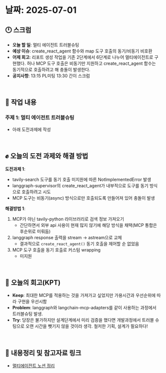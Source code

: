 # 날짜: 2025-07-01

## 🕛 스크럼
- **오늘 할 일**: 멀티 에이전트 트러블슈팅
- **예상 이슈**: create_react_agent 함수와 map 도구 호출의 동기/비동기 비호환
- **어제 회고**: 리포트 생성 작업을 기존 2단계에서 6단계로 나누어 멀티에이전트로 구현했다. 허나 MCP 도구 호출은 비동기만 지원하고 create_react_agent 함수는 동기적으로 호출하려고 해 충돌이 발생한다.
- **공지사항**: 13:15 PL미팅 13:30 간이 스크럼

<br>

## 💼 작업 내용
### 주제 1: 멀티 에이전트 트러블슈팅
- 아래 도전과제에 작성

<br>

## ✊ 오늘의 도전 과제와 해결 방법
**도전과제 1**: 
- tavily-search 도구를 동기 호출 미지원에 따른 NotImplementedError 발생
- langgraph-supervisor의 create_react_agent가 내부적으로 도구를 동기 방식으로 호출하려고 시도
- MCP 도구는 비동기(async) 방식으로만 호출되도록 만들어져 있어 충돌이 발생

**해결방법 1**: 
1. MCP가 아닌 tavily-python 라이브러리로 검색 정보 가져오기
   - 간단하면서 외부 api 사용이 현재 많지 않기에 해당 방식을 채택(MCP 통합은 후순위로 미뤄둠)
2. langgraph response 출력을 stream -> astream으로 교체
   - 결과적으로 `create_react_agent()` 동기 호출을 제어할 순 없었음
3. MCP 도구 호출을 동기 호출로 커스텀 wrapping
   - 미지원

<br>

## 🤔 오늘의 회고(KPT)
- **Keep**: 최대한 MCP를 적용하는 것을 가져가고 싶었지만 가용시간과 우선순위에 따라 구현을 우선시함
- **Problem**: langgraph와 langchain-mcp-adapters를 같이 사용하는 과정에서 트러블슈팅 발생. 
- **Try**: 당장은 불가하지만 설계단계에서 미리 검증을 했다면 개발과정에서 트러블 슈팅으로 오랜 시간을 뺏기지 않을 것이라 생각. 철저한 기획, 설계가 필요하다!

<br>

## 🔗 내용정리 및 참고자료 링크
- [멀티에이전트 노션 정리](https://grizzly-crater-c04.notion.site/22175a6ebc0a80d58c47ce394731d7f3?source=copy_link)
